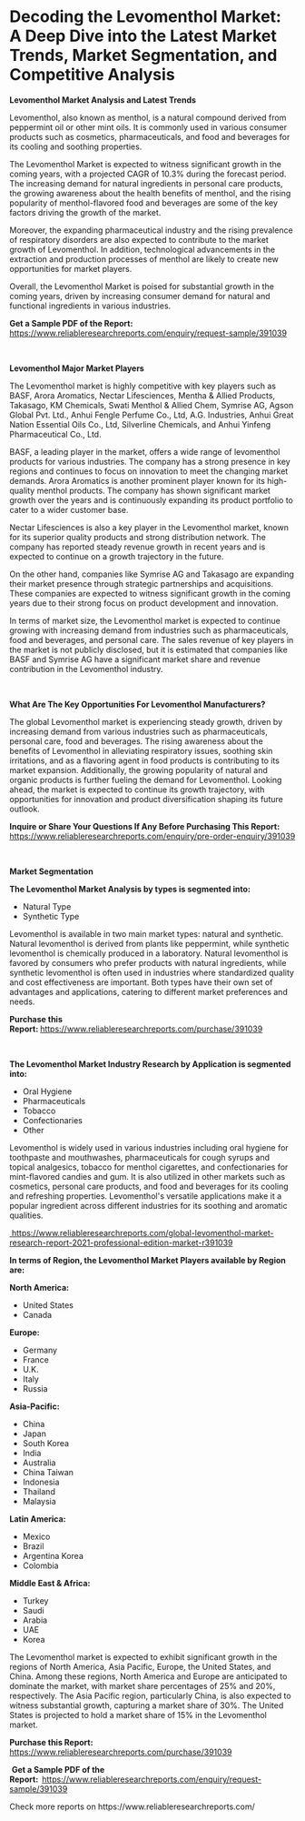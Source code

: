<p><h1>Decoding the Levomenthol Market: A Deep Dive into the Latest Market Trends, Market Segmentation, and Competitive Analysis</h1></p><p><strong>Levomenthol Market Analysis and Latest Trends</strong></p>
<p><p>Levomenthol, also known as menthol, is a natural compound derived from peppermint oil or other mint oils. It is commonly used in various consumer products such as cosmetics, pharmaceuticals, and food and beverages for its cooling and soothing properties.</p><p>The Levomenthol Market is expected to witness significant growth in the coming years, with a projected CAGR of 10.3% during the forecast period. The increasing demand for natural ingredients in personal care products, the growing awareness about the health benefits of menthol, and the rising popularity of menthol-flavored food and beverages are some of the key factors driving the growth of the market.</p><p>Moreover, the expanding pharmaceutical industry and the rising prevalence of respiratory disorders are also expected to contribute to the market growth of Levomenthol. In addition, technological advancements in the extraction and production processes of menthol are likely to create new opportunities for market players.</p><p>Overall, the Levomenthol Market is poised for substantial growth in the coming years, driven by increasing consumer demand for natural and functional ingredients in various industries.</p></p>
<p><strong>Get a Sample PDF of the Report:&nbsp;</strong> <a href="https://www.reliableresearchreports.com/enquiry/request-sample/391039">https://www.reliableresearchreports.com/enquiry/request-sample/391039</a></p>
<p>&nbsp;</p>
<p><strong>Levomenthol Major Market Players</strong></p>
<p><p>The Levomenthol market is highly competitive with key players such as BASF, Arora Aromatics, Nectar Lifesciences, Mentha & Allied Products, Takasago, KM Chemicals, Swati Menthol & Allied Chem, Symrise AG, Agson Global Pvt. Ltd., Anhui Fengle Perfume Co., Ltd, A.G. Industries, Anhui Great Nation Essential Oils Co., Ltd, Silverline Chemicals, and Anhui Yinfeng Pharmaceutical Co., Ltd. </p><p>BASF, a leading player in the market, offers a wide range of levomenthol products for various industries. The company has a strong presence in key regions and continues to focus on innovation to meet the changing market demands. Arora Aromatics is another prominent player known for its high-quality menthol products. The company has shown significant market growth over the years and is continuously expanding its product portfolio to cater to a wider customer base.</p><p>Nectar Lifesciences is also a key player in the Levomenthol market, known for its superior quality products and strong distribution network. The company has reported steady revenue growth in recent years and is expected to continue on a growth trajectory in the future. </p><p>On the other hand, companies like Symrise AG and Takasago are expanding their market presence through strategic partnerships and acquisitions. These companies are expected to witness significant growth in the coming years due to their strong focus on product development and innovation.</p><p>In terms of market size, the Levomenthol market is expected to continue growing with increasing demand from industries such as pharmaceuticals, food and beverages, and personal care. The sales revenue of key players in the market is not publicly disclosed, but it is estimated that companies like BASF and Symrise AG have a significant market share and revenue contribution in the Levomenthol industry.</p></p>
<p>&nbsp;</p>
<p><strong>What Are The Key Opportunities For Levomenthol Manufacturers?</strong></p>
<p><p>The global Levomenthol market is experiencing steady growth, driven by increasing demand from various industries such as pharmaceuticals, personal care, food and beverages. The rising awareness about the benefits of Levomenthol in alleviating respiratory issues, soothing skin irritations, and as a flavoring agent in food products is contributing to its market expansion. Additionally, the growing popularity of natural and organic products is further fueling the demand for Levomenthol. Looking ahead, the market is expected to continue its growth trajectory, with opportunities for innovation and product diversification shaping its future outlook.</p></p>
<p><strong>Inquire or Share Your Questions If Any Before Purchasing This Report:</strong> <a href="https://www.reliableresearchreports.com/enquiry/pre-order-enquiry/391039">https://www.reliableresearchreports.com/enquiry/pre-order-enquiry/391039</a></p>
<p>&nbsp;</p>
<p><strong>Market Segmentation</strong></p>
<p><strong>The Levomenthol Market Analysis by types is segmented into:</strong></p>
<p><ul><li>Natural Type</li><li>Synthetic Type</li></ul></p>
<p><p>Levomenthol is available in two main market types: natural and synthetic. Natural levomenthol is derived from plants like peppermint, while synthetic levomenthol is chemically produced in a laboratory. Natural levomenthol is favored by consumers who prefer products with natural ingredients, while synthetic levomenthol is often used in industries where standardized quality and cost effectiveness are important. Both types have their own set of advantages and applications, catering to different market preferences and needs.</p></p>
<p><strong>Purchase this Report:&nbsp;</strong><a href="https://www.reliableresearchreports.com/purchase/391039">https://www.reliableresearchreports.com/purchase/391039</a></p>
<p>&nbsp;</p>
<p><strong>The Levomenthol Market Industry Research by Application is segmented into:</strong></p>
<p><ul><li>Oral Hygiene</li><li>Pharmaceuticals</li><li>Tobacco</li><li>Confectionaries</li><li>Other</li></ul></p>
<p><p>Levomenthol is widely used in various industries including oral hygiene for toothpaste and mouthwashes, pharmaceuticals for cough syrups and topical analgesics, tobacco for menthol cigarettes, and confectionaries for mint-flavored candies and gum. It is also utilized in other markets such as cosmetics, personal care products, and food and beverages for its cooling and refreshing properties. Levomenthol's versatile applications make it a popular ingredient across different industries for its soothing and aromatic qualities.</p></p>
<p><a href="https://www.reliableresearchreports.com/global-levomenthol-market-research-report-2021-professional-edition-market-r391039">&nbsp;https://www.reliableresearchreports.com/global-levomenthol-market-research-report-2021-professional-edition-market-r391039</a></p>
<p><strong>In terms of Region, the Levomenthol Market Players available by Region are:</strong></p>
<p>
    <p> <strong> North America: </strong>
        <ul>
            <li>United States</li>
            <li>Canada</li>
        </ul>
        </p> 
    <p> <strong> Europe: </strong>
        <ul>
            <li>Germany</li>
            <li>France</li>
            <li>U.K.</li>
            <li>Italy</li>
            <li>Russia</li>
        </ul>
        </p> 
    <p> <strong> Asia-Pacific: </strong>
        <ul>
            <li>China</li>
            <li>Japan</li>
            <li>South Korea</li>
            <li>India</li>
            <li>Australia</li>
            <li>China Taiwan</li>
            <li>Indonesia</li>
            <li>Thailand</li>
            <li>Malaysia</li>
        </ul>
        </p> 
    <p> <strong> Latin America: </strong>
        <ul>
            <li>Mexico</li>
            <li>Brazil</li>
            <li>Argentina Korea</li>
            <li>Colombia</li>
        </ul>
        </p> 
    <p> <strong> Middle East & Africa: </strong>
        <ul>
            <li>Turkey</li>
            <li>Saudi</li>
            <li>Arabia</li>
            <li>UAE</li>
            <li>Korea</li>
        </ul>
    </p>
    </p>
<p><p>The Levomenthol market is expected to exhibit significant growth in the regions of North America, Asia Pacific, Europe, the United States, and China. Among these regions, North America and Europe are anticipated to dominate the market, with market share percentages of 25% and 20%, respectively. The Asia Pacific region, particularly China, is also expected to witness substantial growth, capturing a market share of 30%. The United States is projected to hold a market share of 15% in the Levomenthol market.</p></p>
<p><strong>Purchase this Report: </strong><a href="https://www.reliableresearchreports.com/purchase/391039">https://www.reliableresearchreports.com/purchase/391039</a></p>
<p>&nbsp;<strong>Get a Sample PDF of the Report:&nbsp;&nbsp;</strong><a href="https://www.reliableresearchreports.com/enquiry/request-sample/391039">https://www.reliableresearchreports.com/enquiry/request-sample/391039</a></p>
<p><strong></strong></p>
<p>Check more reports on https://www.reliableresearchreports.com/</p>